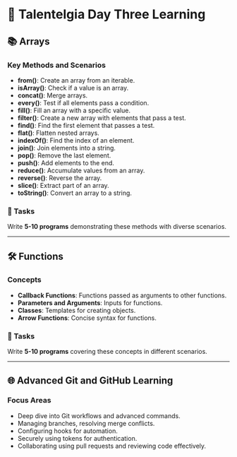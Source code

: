 
# 🌟 Talentelgia Day Three Learning


## 📚 Arrays
### Key Methods and Scenarios
- **from()**: Create an array from an iterable.
- **isArray()**: Check if a value is an array.
- **concat()**: Merge arrays.
- **every()**: Test if all elements pass a condition.
- **fill()**: Fill an array with a specific value.
- **filter()**: Create a new array with elements that pass a test.
- **find()**: Find the first element that passes a test.
- **flat()**: Flatten nested arrays.
- **indexOf()**: Find the index of an element.
- **join()**: Join elements into a string.
- **pop()**: Remove the last element.
- **push()**: Add elements to the end.
- **reduce()**: Accumulate values from an array.
- **reverse()**: Reverse the array.
- **slice()**: Extract part of an array.
- **toString()**: Convert an array to a string.

### 🧩 Tasks
Write **5-10 programs** demonstrating these methods with diverse scenarios.

---

## 🛠️ Functions
### Concepts
- **Callback Functions**: Functions passed as arguments to other functions.
- **Parameters and Arguments**: Inputs for functions.
- **Classes**: Templates for creating objects.
- **Arrow Functions**: Concise syntax for functions.

### 🧩 Tasks
Write **5-10 programs** covering these concepts in different scenarios.

---

## 🌐 Advanced Git and GitHub Learning
### Focus Areas
- Deep dive into Git workflows and advanced commands.
- Managing branches, resolving merge conflicts.
- Configuring hooks for automation.
- Securely using tokens for authentication.
- Collaborating using pull requests and reviewing code effectively.
